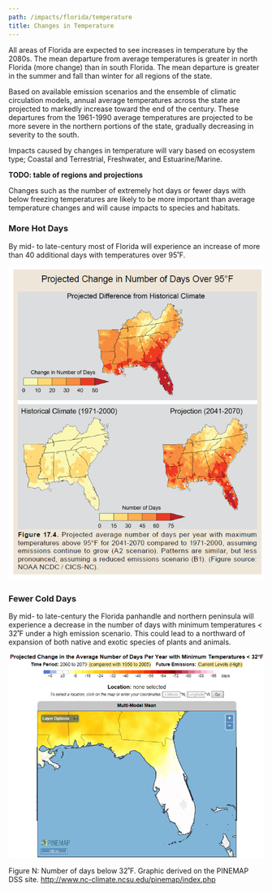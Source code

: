 ```yaml
---
path: /impacts/florida/temperature
title: Changes in Temperature
---
```


<content-header icon="temperature_change" title="Changes in Temperature"></content-header>

All areas of Florida are expected to see increases in temperature by the 2080s. The mean departure from average temperatures is greater in north Florida (more change) than in south Florida. The mean departure is greater in the summer and fall than winter for all regions of the state.

Based on available emission scenarios and the ensemble of climatic circulation models, annual average temperatures across the state are projected to markedly increase toward the end of the century. These departures from the 1961-1990 average temperatures are projected to be more severe in the northern portions of the state, gradually decreasing in severity to the south.

Impacts caused by changes in temperature will vary based on ecosystem type; Coastal and Terrestrial, Freshwater, and Estuarine/Marine.

**TODO: table of regions and projections**

Changes such as the number of extremely hot days or fewer days with below freezing temperatures are likely to be more important than average temperature changes and will cause impacts to species and habitats.

### More Hot Days

By mid- to late-century most of Florida will experience an increase of more than 40 additional days with temperatures over 95˚F.

![Days above 95 degrees graphic](days-above-95.png)

### Fewer Cold Days

By mid- to late-century the Florida panhandle and northern peninsula will experience a decrease in the number of days with minimum temperatures < 32˚F under a high emission scenario. This could lead to a northward of expansion of both native and exotic species of plants and animals.

![Days below 32 degrees graphic](days-below-32.png)

<figcaption>
Figure N: Number of days below 32˚F.  Graphic derived on the PINEMAP DSS site. 
<a href="http://www.nc-climate.ncsu.edu/pinemap/index.php"target="_blank" rel="noopener noreferrer">http://www.nc-climate.ncsu.edu/pinemap/index.php</a>
</figcaption>
